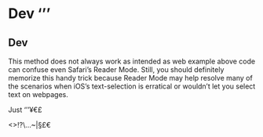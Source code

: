# Dev ‘’’
## Dev
This method does not always work as intended as web example above code can confuse even Safari’s Reader Mode. Still, you should definitely memorize this handy trick because Reader Mode may help resolve many of the scenarios when iOS’s text-selection is erratical or wouldn’t   let you select text on webpages. 

Just ‘’’¥€£

<>!?\…~|§£€